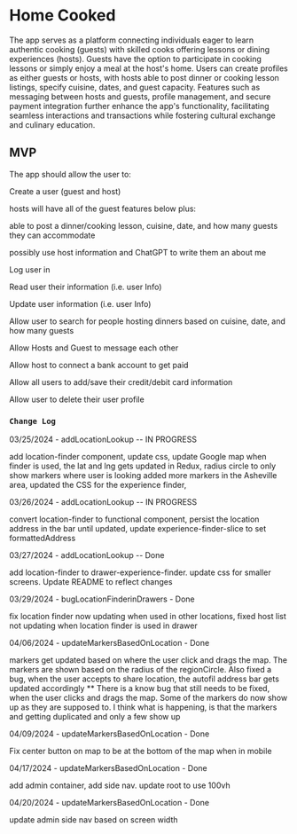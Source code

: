 # Home Cooked

The app serves as a platform connecting individuals eager to learn authentic cooking (guests) with skilled cooks offering lessons or dining experiences (hosts). Guests have the option to participate in cooking lessons or simply enjoy a meal at the host's home. Users can create profiles as either guests or hosts, with hosts able to post dinner or cooking lesson listings, specify cuisine, dates, and guest capacity. Features such as messaging between hosts and guests, profile management, and secure payment integration further enhance the app's functionality, facilitating seamless interactions and transactions while fostering cultural exchange and culinary education.

## MVP

The app should allow the user to:

Create a user (guest and host)

hosts will have all of the guest features below plus:

able to post a dinner/cooking lesson, cuisine, date, and how many guests they can accommodate

possibly use host information and ChatGPT to write them an about me

Log user in

Read user their information (i.e. user Info)

Update user information (i.e. user Info)

Allow user to search for people hosting dinners based on cuisine, date, and how many guests

Allow Hosts and Guest to message each other

Allow host to connect a bank account to get paid

Allow all users to add/save their credit/debit card information

Allow user to delete their user profile

### `Change Log`

03/25/2024 - addLocationLookup -- IN PROGRESS

add location-finder component, update css, update Google map when finder is used, the lat and lng gets updated in Redux, radius circle to only show markers where user is looking
added more markers in the Asheville area, updated the CSS for the experience finder,

03/26/2024 - addLocationLookup -- IN PROGRESS

convert location-finder to functional component, persist the location address in the bar until updated, update experience-finder-slice to set formattedAddress

03/27/2024 - addLocationLookup -- Done

add location-finder to drawer-experience-finder. update css for smaller screens. Update README to reflect changes

03/29/2024 - bugLocationFinderinDrawers - Done

fix location finder now updating when used in other locations, fixed host list not updating when location finder is used in drawer

04/06/2024 - updateMarkersBasedOnLocation - Done

markers get updated based on where the user click and drags the map. The markers are shown based on the radius of the regionCircle. Also fixed a bug, when the user accepts to share location, the autofil address bar gets updated accordingly
\*\* There is a know bug that still needs to be fixed, when the user clicks and drags the map. Some of the markers do now show up as they are supposed to. I think what is happening, is that the markers and getting duplicated and only a few show up

04/09/2024 - updateMarkersBasedOnLocation - Done

Fix center button on map to be at the bottom of the map when in mobile

04/17/2024 - updateMarkersBasedOnLocation - Done

add admin container, add side nav. update root to use 100vh

04/20/2024 - updateMarkersBasedOnLocation - Done

update admin side nav based on screen width
